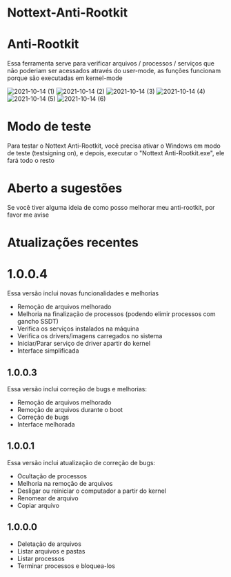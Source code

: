 # Nottext-Anti-Rootkit

# Anti-Rootkit
Essa ferramenta serve para verificar arquivos / processos / serviços que não poderiam ser acessados através do user-mode, as funções funcionam porque são executadas em kernel-mode<br/>

![2021-10-14 (1)](https://user-images.githubusercontent.com/51800283/137385420-e3e25190-f93a-409e-879f-c5be3977a649.png)
![2021-10-14 (2)](https://user-images.githubusercontent.com/51800283/137385426-15b0573c-e590-4658-8793-3b3a118a708b.png)
![2021-10-14 (3)](https://user-images.githubusercontent.com/51800283/137385433-3a9aa942-882f-4a6c-9913-2e71e2b4d81e.png)
![2021-10-14 (4)](https://user-images.githubusercontent.com/51800283/137385439-466c617d-fd08-41ea-bced-4e8e80b659bf.png)
![2021-10-14 (5)](https://user-images.githubusercontent.com/51800283/137385445-21c98ee7-1af3-4892-8a3e-770a3c8d409b.png)
![2021-10-14 (6)](https://user-images.githubusercontent.com/51800283/137385459-0ccce15b-6bf7-4b67-8a36-ea3874889a7a.png)

# Modo de teste
Para testar o Nottext Anti-Rootkit, você precisa ativar o Windows em modo de teste (testsigning on), e depois, executar o "Nottext Anti-Rootkit.exe", ele fará todo o resto

# Aberto a sugestões
Se você tiver alguma ideia de como posso melhorar meu anti-rootkit, por favor me avise

# Atualizações recentes

# 1.0.0.4
Essa versão inclui novas funcionalidades e melhorias
- Remoção de arquivos melhorado
- Melhoria na finalização de processos (podendo elimir processos com gancho SSDT)
- Verifica os serviços instalados na máquina
- Verifica os drivers/imagens carregados no sistema
- Iniciar/Parar serviço de driver apartir do kernel
- Interface simplificada

## 1.0.0.3
Essa versão inclui correção de bugs e melhorias:
- Remoção de arquivos melhorado
- Remoção de arquivos durante o boot
- Correção de bugs
- Interface melhorada

## 1.0.0.1
Essa versão inclui atualização de correção de bugs:
- Ocultação de processos
- Melhoria na remoção de arquivos
- Desligar ou reiniciar o computador a partir do kernel
- Renomear de arquivo
- Copiar arquivo

## 1.0.0.0
- Deletação de arquivos
- Listar arquivos e pastas
- Listar processos
- Terminar processos e bloquea-los
